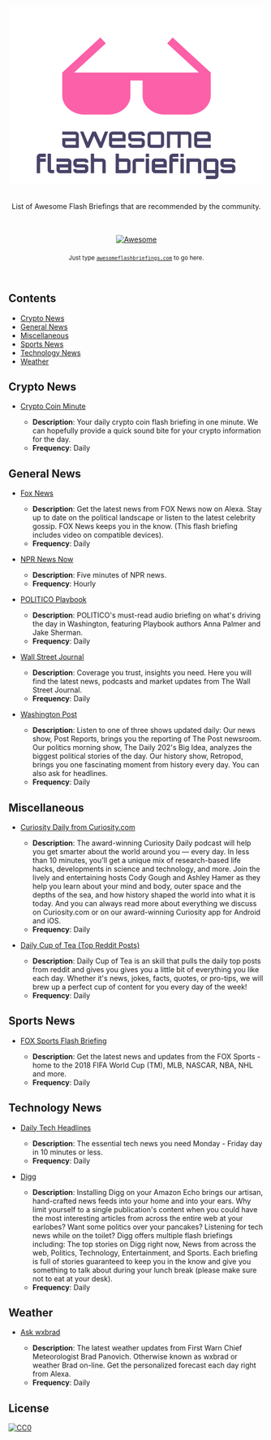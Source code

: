 <div align="center">
	<div>
		<img width="500" src="media/logo.png" alt="Awesome Flash Briefings">
	</div>
	<br>
	<p>
		List of Awesome Flash Briefings that are recommended by the community.
	</p>
	<br>
	<br>
	<a href="https://awesome.re">
		<img src="https://awesome.re/badge.svg" alt="Awesome">
	</a>
	<p>
		<sub>Just type <a href="http://awesomeflashbriefings.com/"><code>awesomeflashbriefings.com</code></a> to go here.</sub>
	</p>
	<br>
</div>

## Contents

- [Crypto News](#crypto-news)
- [General News](#general-news)
- [Miscellaneous](#miscellaneous)
- [Sports News](#sports-news)
- [Technology News](#technology-news)
- [Weather](#weather)

## Crypto News

- [Crypto Coin Minute](https://www.amazon.com/DES-Pro-Crypto-Coin-Minute/dp/B07N83XZCY/)

  - **Description**: Your daily crypto coin flash briefing in one minute. We can hopefully provide a quick sound bite for your crypto information for the day.
  - **Frequency**: Daily

## General News

- [Fox News](https://www.amazon.com/Fox-News-Channel/dp/B01M5EIW2D/)

  - **Description**: Get the latest news from FOX News now on Alexa. Stay up to date on the political landscape or listen to the latest celebrity gossip. FOX News keeps you in the know. (This flash briefing includes video on compatible devices).
  - **Frequency**: Daily

- [NPR News Now](https://www.amazon.com/NPR-Hourly-News-Summary/dp/B01K07MU64/)

  - **Description**: Five minutes of NPR news.
  - **Frequency**: Hourly

- [POLITICO Playbook](https://www.amazon.com/POLITICO-Playbook/dp/B01KBAEXFG/)

  - **Description**: POLITICO's must-read audio briefing on what's driving the day in Washington, featuring Playbook authors Anna Palmer and Jake Sherman.
  - **Frequency**: Daily

- [Wall Street Journal](https://www.amazon.com/Dow-Jones-Company-Inc-Journal/dp/B01NBC07Z2/)

  - **Description**: Coverage you trust, insights you need. Here you will find the latest news, podcasts and market updates from The Wall Street Journal.
  - **Frequency**: Daily

- [Washington Post](https://www.amazon.com/Washington-Post-Company-The/dp/B01N2IDHFF/)

  - **Description**: Listen to one of three shows updated daily: Our news show, Post Reports, brings you the reporting of The Post newsroom. Our politics morning show, The Daily 202's Big Idea, analyzes the biggest political stories of the day. Our history show, Retropod, brings you one fascinating moment from history every day. You can also ask for headlines.
  - **Frequency**: Daily

## Miscellaneous

- [Curiosity Daily from Curiosity.com](https://www.amazon.com/Curiosity-com-Curiosity-Daily-from/dp/B07CP17DJY/)

  - **Description**: The award-winning Curiosity Daily podcast will help you get smarter about the world around you — every day. In less than 10 minutes, you'll get a unique mix of research-based life hacks, developments in science and technology, and more. Join the lively and entertaining hosts Cody Gough and Ashley Hamer as they help you learn about your mind and body, outer space and the depths of the sea, and how history shaped the world into what it is today. And you can always read more about everything we discuss on Curiosity.com or on our award-winning Curiosity app for Android and iOS.
  - **Frequency**: Daily

- [Daily Cup of Tea (Top Reddit Posts)](https://www.amazon.com/Daily-Cup-Tea-Reddit-Posts/dp/B07368MSKV/)

  - **Description**: Daily Cup of Tea is an skill that pulls the daily top posts from reddit and gives you gives you a little bit of everything you like each day. Whether it's news, jokes, facts, quotes, or pro-tips, we will brew up a perfect cup of content for you every day of the week!
  - **Frequency**: Daily

## Sports News

- [FOX Sports Flash Briefing](https://www.amazon.com/FOX-Sports-Flash-Briefing/dp/B07DM5LMNX/)

  - **Description**: Get the latest news and updates from the FOX Sports - home to the 2018 FIFA World Cup (TM), MLB, NASCAR, NBA, NHL and more.
  - **Frequency**: Daily

## Technology News

- [Daily Tech Headlines](https://www.amazon.com/gp/product/B01M1B3K5U/)

  - **Description**: The essential tech news you need Monday - Friday day in 10 minutes or less.
  - **Frequency**: Daily

- [Digg](https://www.amazon.com/digg-Digg/dp/B01KHGAN5S/)

  - **Description**: Installing Digg on your Amazon Echo brings our artisan, hand-crafted news feeds into your home and into your ears. Why limit yourself to a single publication's content when you could have the most interesting articles from across the entire web at your earlobes? Want some politics over your pancakes? Listening for tech news while on the toilet? Digg offers multiple flash briefings including: The top stories on Digg right now, News from across the web, Politics, Technology, Entertainment, and Sports. Each briefing is full of stories guaranteed to keep you in the know and give you something to talk about during your lunch break (please make sure not to eat at your desk).
  - **Frequency**: Daily

## Weather

- [Ask wxbrad](https://www.amazon.com/wxbrad-Ask/dp/B0744PC935/)

  - **Description**: The latest weather updates from First Warn Chief Meteorologist Brad Panovich. Otherwise known as wxbrad or weather Brad on-line. Get the personalized forecast each day right from Alexa.
  - **Frequency**: Daily

## License

[![CC0](http://mirrors.creativecommons.org/presskit/buttons/88x31/svg/cc-zero.svg)](https://creativecommons.org/publicdomain/zero/1.0/)
